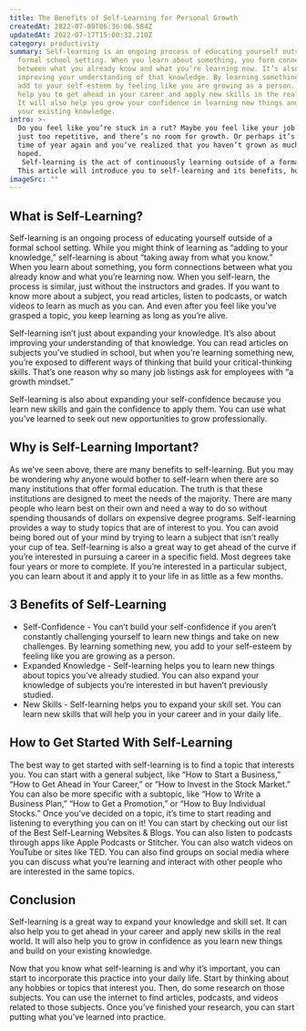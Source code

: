 ```yaml
---
title: The Benefits of Self-Learning for Personal Growth
createdAt: 2022-07-09T06:36:06.584Z
updatedAt: 2022-07-17T15:00:32.210Z
category: productivity
summary: Self-learning is an ongoing process of educating yourself outside of a
  formal school setting. When you learn about something, you form connections
  between what you already know and what you’re learning now. It’s also about
  improving your understanding of that knowledge. By learning something new, you
  add to your self-esteem by feeling like you are growing as a person. It can
  help you to get ahead in your career and apply new skills in the real world.
  It will also help you grow your confidence in learning new things and build
  your existing knowledge.
intro: >-
  Do you feel like you’re stuck in a rut? Maybe you feel like your job is
  just too repetitive, and there’s no room for growth. Or perhaps it’s just that
  time of year again and you’ve realized that you haven’t grown as much as
  hoped.
   Self-learning is the act of continuously learning outside of a formal education or training program; it can be done on your own or in groups. It involves regularly reading books and articles, listening to podcasts, watching online lectures, taking online courses, or spending time with people who are knowledgeable about a subject that interests you. 
  This article will introduce you to self-learning and its benefits, how to get started with self-learning, and tips from experts on how to make the most out of this practice.
imageSrc: ""
---
```


## What is Self-Learning?

Self-learning is an ongoing process of educating yourself outside of a formal school setting. While you might think of learning as “adding to your knowledge,” self-learning is about “taking away from what you know.” When you learn about something, you form connections between what you already know and what you’re learning now. When you self-learn, the process is similar, just without the instructors and grades. If you want to know more about a subject, you read articles, listen to podcasts, or watch videos to learn as much as you can. And even after you feel like you’ve grasped a topic, you keep learning as long as you’re alive.

Self-learning isn’t just about expanding your knowledge. It’s also about improving your understanding of that knowledge. You can read articles on subjects you’ve studied in school, but when you’re learning something new, you’re exposed to different ways of thinking that build your critical-thinking skills. That’s one reason why so many job listings ask for employees with “a growth mindset.” 

 Self-learning is also about expanding your self-confidence because you learn new skills and gain the confidence to apply them. You can use what you’ve learned to seek out new opportunities to grow professionally.

## Why is Self-Learning Important?

As we’ve seen above, there are many benefits to self-learning. But you may be wondering why anyone would bother to self-learn when there are so many institutions that offer formal education. The truth is that these institutions are designed to meet the needs of the majority. There are many people who learn best on their own and need a way to do so without spending thousands of dollars on expensive degree programs.
Self-learning provides a way to study topics that are of interest to you. You can avoid being bored out of your mind by trying to learn a subject that isn’t really your cup of tea. Self-learning is also a great way to get ahead of the curve if you’re interested in pursuing a career in a specific field. Most degrees take four years or more to complete. If you’re interested in a particular subject, you can learn about it and apply it to your life in as little as a few months.

## 3 Benefits of Self-Learning

- Self-Confidence - You can’t build your self-confidence if you aren’t constantly challenging yourself to learn new things and take on new challenges. By learning something new, you add to your self-esteem by feeling like you are growing as a person.
- Expanded Knowledge - Self-learning helps you to learn new things about topics you’ve already studied. You can also expand your knowledge of subjects you’re interested in but haven’t previously studied.
- New Skills - Self-learning helps you to expand your skill set. You can learn new skills that will help you in your career and in your daily life.

## How to Get Started With Self-Learning

The best way to get started with self-learning is to find a topic that interests you. You can start with a general subject, like “How to Start a Business,” “How to Get Ahead in Your Career,” or “How to Invest in the Stock Market.” You can also be more specific with a subtopic, like “How to Write a Business Plan,” “How to Get a Promotion,” or “How to Buy Individual Stocks.”
Once you’ve decided on a topic, it’s time to start reading and listening to everything you can on it! You can start by checking out our list of the Best Self-Learning Websites & Blogs. You can also listen to podcasts through apps like Apple Podcasts or Stitcher. You can also watch videos on YouTube or sites like TED. You can also find groups on social media where you can discuss what you’re learning and interact with other people who are interested in the same topics.

## Conclusion

Self-learning is a great way to expand your knowledge and skill set. It can also help you to get ahead in your career and apply new skills in the real world. It will also help you to grow in confidence as you learn new things and build on your existing knowledge.

Now that you know what self-learning is and why it’s important, you can start to incorporate this practice into your daily life. Start by thinking about any hobbies or topics that interest you. Then, do some research on those subjects. You can use the internet to find articles, podcasts, and videos related to those subjects. Once you’ve finished your research, you can start putting what you’ve learned into practice.
